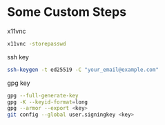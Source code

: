 # Some Custom Steps

x11vnc

```bash
x11vnc -storepasswd
```

ssh key

```bash
ssh-keygen -t ed25519 -C "your_email@example.com"
```

gpg key

```bash
gpg --full-generate-key
gpg -K --keyid-format=long
gpg --armor --export <key>
git config --global user.signingkey <key>
```
